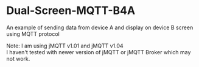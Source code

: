 # Dual-Screen-MQTT-B4A
An example of sending data from device A and display on device B screen using MQTT protocol

Note:
I am using jMQTT v1.01 and jMQTT v1.04 \
I haven't tested with newer version of jMQTT or jMQTT Broker which may not work.
